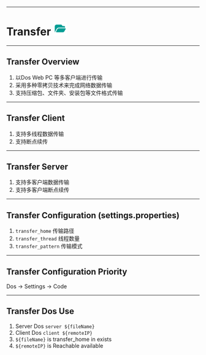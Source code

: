 
---
# Transfer <img src="./favicon.svg" width="35" height="35">

---
## Transfer Overview
1. 以Dos Web PC 等多客户端进行传输
2. 采用多种零拷贝技术来完成网络数据传输
3. 支持压缩包、文件夹、安装包等文件格式传输

---
## Transfer Client
1. 支持多线程数据传输
2. 支持断点续传


---
## Transfer Server
1. 支持多客户端数据传输
2. 支持多客户端断点续传

---
## Transfer Configuration (settings.properties)
1. `transfer_home` 传输路径
2. `transfer_thread` 线程数量
3. `transfer_pattern` 传输模式

---
## Transfer Configuration Priority
Dos -> Settings -> Code

---
## Transfer Dos Use
1. Server Dos `server ${fileName}`
2. Client Dos `client ${remoteIP}`
3. `${fileName}` is transfer_home in exists
4. `${remoteIP}` is Reachable available





